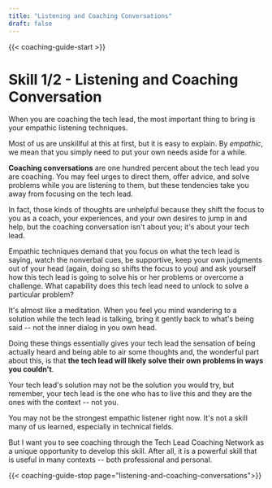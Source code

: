 ```yaml
---
title: "Listening and Coaching Conversations"
draft: false
---
```


{{< coaching-guide-start >}}

# Skill 1/2 - Listening and Coaching Conversation

When you are coaching the tech lead, the most important thing to bring is your empathic listening techniques. 

Most of us are unskillful at this at first, but it is easy to explain. By *empathic*, we mean that you simply need to put your own needs aside for a while. 

**Coaching conversations** are one hundred percent about the tech lead you are coaching. You may feel urges to direct them, offer advice, and solve problems while you are listening to them, but these tendencies take you away from focusing on the tech lead.

In fact, those kinds of thoughts are unhelpful because they shift the focus to you as a coach, your experiences, and your own desires to jump in and help, but the coaching conversation isn't about you; it's about your tech lead.

Empathic techniques demand that you focus on what the tech lead is saying, watch the nonverbal cues, be supportive, keep your own judgments out of your head (again, doing so shifts the focus to you) and ask yourself how this tech lead is going to solve his or her problems or overcome a challenge. What capability does this tech lead need to unlock to solve a particular problem?

It's almost like a meditation. When you feel you mind wandering to a solution while the tech lead is talking, bring it gently back to what's being said -- not the inner dialog in you own head.

Doing these things essentially gives your tech lead the sensation of being actually heard and being able to air some thoughts and, the wonderful part about this, is that **the tech lead will likely solve their own problems in ways you couldn't**. 

Your tech lead's solution may not be the solution you would try, but remember, your tech lead is the one who has to live this and they are the ones with the context -- not you.

You may not be the strongest empathic listener right now. It's not a skill many of us learned, especially in technical fields. 

But I want you to see coaching through the Tech Lead Coaching Network as a unique opportunity to develop this skill. After all, it is a powerful skill that is useful in many contexts -- both professional and personal. 

{{< coaching-guide-stop page="listening-and-coaching-conversations">}}
